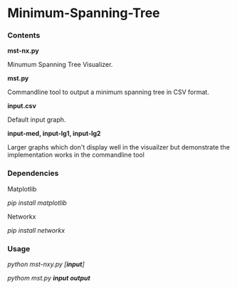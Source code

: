 # Minimum-Spanning-Tree
### Contents

**mst-nx.py**

Minumum Spanning Tree Visualizer.

**mst.py**

Commandline tool to output a minimum spanning tree in CSV format.

**input.csv**

Default input graph.

**input-med, input-lg1, input-lg2**


Larger graphs which don't display well in the visuailzer but demonstrate the implementation works in the commandline tool

### Dependencies 

Matplotlib

*pip install matplotlib*

Networkx

*pip install networkx*

### Usage

*python mst-nxy.py [**input**]*

*pythom mst.py* ***input output***
